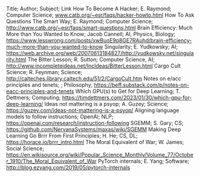 Title; Author; Subject; Link
How To Become A Hacker; E. Raymond; Computer Science; www.catb.org/~esr/faqs/hacker-howto.html
How To Ask Questions The Smart Way; E. Raymond; Computer Science; http://www.catb.org/~esr/faqs/smart-questions.html
Brain Efficiency: Much More than You Wanted to Know; Jacob Cannell; AI, Physics, Biology; https://www.lesswrong.com/posts/xwBuoE9p8GE7RAuhd/brain-efficiency-much-more-than-you-wanted-to-know
Singularity; E. Yudkowsky; AI; https://web.archive.org/web/20070613184827/http://yudkowsky.net/singularity.html
The Bitter Lesson; R. Sutton; Computer Science, AI; http://www.incompleteideas.net/IncIdeas/BitterLesson.html
Cargo Cult Science; R. Feynman; Science; http://calteches.library.caltech.edu/51/2/CargoCult.htm
Notes on e/acc principles and tenets; ; Philosophy; https://beff.substack.com/p/notes-on-eacc-principles-and-tenets
Which GPU(s) to Get for Deep Learning; T. Dettmers; Computing; https://timdettmers.com/2023/01/30/which-gpu-for-deep-learning/
Ideas not mattering is a psyop; A. Guzey; Science; https://guzey.com/ideas-not-mattering-is-a-psyop/
Aligning language models to follow instructions; OpenAI; NLP; https://openai.com/research/instruction-following
SGEMM; S. Gary; CS; https://github.com/NervanaSystems/maxas/wiki/SGEMM
Making Deep Learning Go Brrr From First Principles; H. He; CS, DL; https://horace.io/brrr_intro.html
The Moral Equivalent of War; W. James; Social Science; https://en.wikisource.org/wiki/Popular_Science_Monthly/Volume_77/October_1910/The_Moral_Equivalent_of_War
PyTorch internals; E. Yang; Software; http://blog.ezyang.com/2019/05/pytorch-internals
